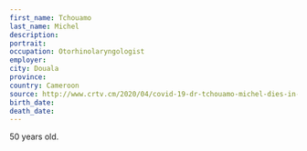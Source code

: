 ```yaml
---
first_name: Tchouamo
last_name: Michel
description: 
portrait: 
occupation: Otorhinolaryngologist
employer: 
city: Douala
province: 
country: Cameroon
source: http://www.crtv.cm/2020/04/covid-19-dr-tchouamo-michel-dies-in-hospital/
birth_date: 
death_date: 
---
```


50 years old.